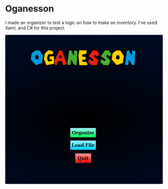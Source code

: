 # Oganesson
I made an organizer to test a logic on how to make an inventory. I've used Xaml, and C# for this project.

![This is an image](/Images/Title.png)
